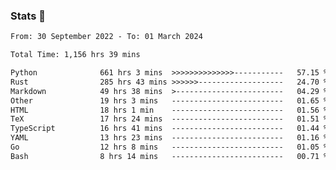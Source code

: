 ### Stats 👋
<!--START_SECTION:waka-->

```txt
From: 30 September 2022 - To: 01 March 2024

Total Time: 1,156 hrs 39 mins

Python              661 hrs 3 mins  >>>>>>>>>>>>>>-----------   57.15 %
Rust                285 hrs 43 mins >>>>>>-------------------   24.70 %
Markdown            49 hrs 38 mins  >------------------------   04.29 %
Other               19 hrs 3 mins   -------------------------   01.65 %
HTML                18 hrs 1 min    -------------------------   01.56 %
TeX                 17 hrs 24 mins  -------------------------   01.51 %
TypeScript          16 hrs 41 mins  -------------------------   01.44 %
YAML                13 hrs 23 mins  -------------------------   01.16 %
Go                  12 hrs 8 mins   -------------------------   01.05 %
Bash                8 hrs 14 mins   -------------------------   00.71 %
```

<!--END_SECTION:waka-->

<!--
**buhaytza2005/buhaytza2005** is a ✨ _special_ ✨ repository because its `README.md` (this file) appears on your GitHub profile.

Here are some ideas to get you started:

- 🔭 I’m currently working on ...
- 🌱 I’m currently learning ...
- 👯 I’m looking to collaborate on ...
- 🤔 I’m looking for help with ...
- 💬 Ask me about ...
- 📫 How to reach me: ...
- 😄 Pronouns: ...
- ⚡ Fun fact: ...
-->


